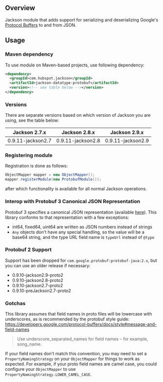 ## Overview

Jackson module that adds support for serializing and deserializing Google's 
[Protocol Buffers](https://code.google.com/p/protobuf/) to and from JSON.

## Usage

### Maven dependency

To use module on Maven-based projects, use following dependency:

```xml
<dependency>
  <groupId>com.hubspot.jackson</groupId>
  <artifactId>jackson-datatype-protobuf</artifactId>
  <version><!-- see table below --></version>
</dependency>
```

### Versions

There are separate versions based on which version of Jackson you are using, see the table below:

| Jackson 2.7.x | Jackson 2.8.x | Jackson 2.9.x |
| ------------- | ------------- | ------------- |
| 0.9.11-jackson2.7 | 0.9.11-jackson2.8 | 0.9.11-jackson2.9 |

### Registering module

Registration is done as follows:

```java
ObjectMapper mapper = new ObjectMapper();
mapper.registerModule(new ProtobufModule());
```

after which functionality is available for all normal Jackson operations.

### Interop with Protobuf 3 Canonical JSON Representation

Protobuf 3 specifies a canonical JSON representation (available [here](https://developers.google.com/protocol-buffers/docs/proto3#json)). This library conforms to that representation with a few exceptions:
- int64, fixed64, uint64 are written as JSON numbers instead of strings
- `Any` objects don't have any special handling, so the value will be a base64 string, and the type URL field name is `typeUrl` instead of `@type`

### Protobuf 2 Support

Support has been dropped for `com.google.protobuf:protobuf-java:2.x`, but you can use an older release if necessary:
- 0.9.10-jackson2.9-proto2
- 0.9.10-jackson2.8-proto2
- 0.9.10-jackson2.7-proto2
- 0.9.10-preJackson2.7-proto2

### Gotchas

This library assumes that field names in proto files will be lowercase with underscores, as is recommended by the protobuf style guide: https://developers.google.com/protocol-buffers/docs/style#message-and-field-names
> Use underscore_separated_names for field names – for example, song_name.

If your field names don't match this convention, you may need to set a `PropertyNamingStrategy` on your `ObjectMapper` for things to work as expected. For example, if your proto field names are camel case, you could configure your `ObjectMapper` to use `PropertyNamingStrategy.LOWER_CAMEL_CASE`.
